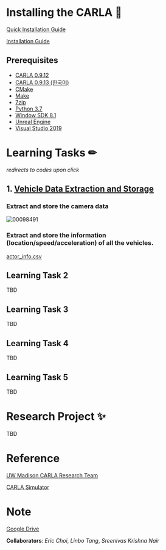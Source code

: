 # Installing the CARLA 🙌
[Quick Installation Guide](https://github.com/hchoi256/carla-research-project/blob/main/assets/Installation%20Guide%20and%20Basic%20Instruction%20for%20CARLA.pdf)

[Installation Guide](https://carla.readthedocs.io/en/latest/build_windows/)

## Prerequisites
- [CARLA 0.9.12](https://github.com/carla-simulator/carla/blob/master/Docs/download.md)
- [CARLA 0.9.13 (한국어)](https://jeo96.tistory.com/entry/CARLA-%EC%84%A4%EC%B9%98-0913-Windows-10)
- [CMake](https://cmake.org/download/)
- [Make](https://gnuwin32.sourceforge.net/packages/make.htm)
- [7zip](https://www.7-zip.org/)
- [Python 3.7](https://www.python.org/downloads/release/python-370/)
- [Window SDK 8.1](https://developenr.microsoft.com/en-us/windows/downloads/sdk-archive/)
- [Unreal Engine](https://carla.readthedocs.io/en/latest/build_windows/#unreal-engine)
- [Visual Studio 2019](https://carla.readthedocs.io/en/latest/build_windows/#visual-studio-2019)

# Learning Tasks ✏
*redirects to codes upon click*

## 1. [Vehicle Data Extraction and Storage](https://github.com/hchoi256/carla-research-project/tree/main/Learning_Tasks/LT1)
### Extract and store the camera data
![00098491](https://user-images.githubusercontent.com/39285147/192428758-3d8414cb-af64-405c-a943-3cd399d876fe.png)

### Extract and store the information (location/speed/acceleration) of all the vehicles.
[actor_info.csv](https://github.com/hchoi256/carla-research-project/files/9651367/actor_info.csv)

## Learning Task 2
TBD

## Learning Task 3
TBD

## Learning Task 4
TBD

## Learning Task 5
TBD

# Research Project ✨
TBD

# Reference
[UW Madison CARLA Research Team](https://cavh.cee.wisc.edu/carla-simulation-project/)

[CARLA Simulator](https://carla.readthedocs.io/en/latest/)

# Note
[Google Drive](https://drive.google.com/drive/u/1/folders/1eqKNJ-RVMcmTQSigTQv4NjA1sU8HiJWi)

**Collaborators**: *Eric Choi*, *Linbo Tang*, *Sreenivas Krishna Nair*


